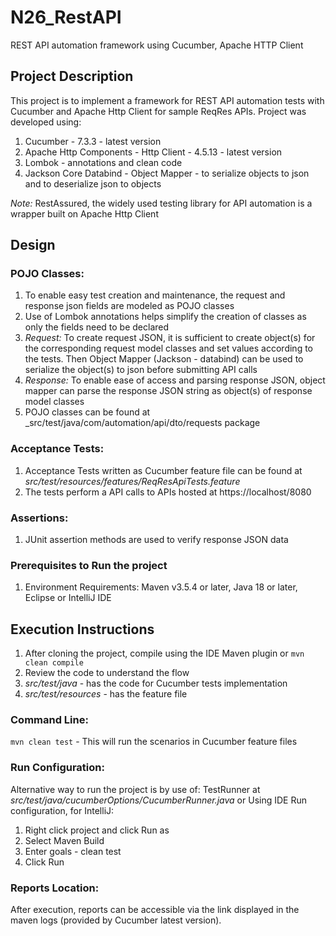 # N26_RestAPI
REST API automation framework using Cucumber, Apache HTTP Client

## Project Description
This project is to implement a framework for REST API automation tests with Cucumber and Apache Http Client for sample ReqRes APIs. Project was developed using:
1. Cucumber - 7.3.3 - latest version
2. Apache Http Components - Http Client - 4.5.13 - latest version
3. Lombok - annotations and clean code
4. Jackson Core Databind - Object Mapper - to serialize objects to json and to deserialize json to objects

_Note:_ RestAssured, the widely used testing library for API automation is a wrapper built on Apache Http Client
## Design

### POJO Classes:
1. To enable easy test creation and maintenance, the request and response json fields are modeled as POJO classes
2. Use of Lombok annotations helps simplify the creation of classes as only the fields need to be declared
3. _Request:_ To create request JSON, it is sufficient to create object(s) for the corresponding request model classes and set values according to the tests. Then Object Mapper (Jackson - databind) can be used to serialize the object(s) to json before submitting API calls
4. _Response:_ To enable ease of access and parsing response JSON, object mapper can parse the response JSON string as object(s) of response model classes
2. POJO classes can be found at _src/test/java/com/automation/api/dto/requests package

### Acceptance Tests:
1. Acceptance Tests written as Cucumber feature file can be found at _src/test/resources/features/ReqResApiTests.feature_
2. The tests perform a API calls to APIs hosted at https://localhost/8080

### Assertions:
1. JUnit assertion methods are used to verify response JSON data

### Prerequisites to Run the project
1. Environment Requirements: Maven v3.5.4 or later, Java 18 or later, Eclipse or IntelliJ IDE

## Execution Instructions
1. After cloning the project, compile using the IDE Maven plugin or `mvn clean compile`
2. Review the code to understand the flow
3. _src/test/java_ - has the code for Cucumber tests implementation
5. _src/test/resources_ - has the feature file

### Command Line:

`mvn clean test` - This will run the scenarios in Cucumber feature files

### Run Configuration:

Alternative way to run the project is by use of:
TestRunner at _src/test/java/cucumberOptions/CucumberRunner.java_ or
Using IDE Run configuration, for IntelliJ:

1. Right click project and click Run as
2. Select Maven Build
3. Enter goals - clean test
4. Click Run

### Reports Location:
After execution, reports can be accessible via the link displayed in the maven logs (provided by Cucumber latest version).
